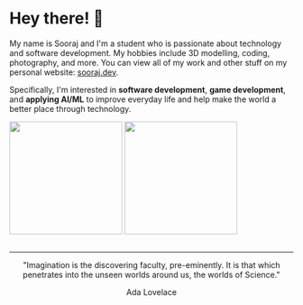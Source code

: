 # Hey there! 👋

My name is Sooraj and I'm a student who is passionate about technology and software development. My hobbies include 3D modelling, coding, photography, and more. You can view all of my work and other stuff on my personal website: [sooraj.dev](https://sooraj.dev/).

Specifically, I'm interested in **software development**, **game development**, and **applying AI/ML** to improve everyday life and help make the world a better place through technology.

<div>
    <a style="text-decoration:none" href="https://sooraj.dev/">
        <img height=200 align="center" src="https://github-readme-stats.vercel.app/api?username=WhenLifeHandsYouLemons&ring_color=00ff00&custom_title=Statistics&show_icons=true&rank_icon=github&hide_rank=true&theme=dark" />
    </a>
    <a style="text-decoration:none" href="https://sooraj.dev/">
        <img height=200 align="center" src="https://github-readme-stats.vercel.app/api/top-langs/?username=WhenLifeHandsYouLemons&layout=compact&langs_count=8&card_width=320&hide=Tcl,cmake,html&theme=dark&hide_progress=true" />
    </a>
</div>

<br>

---

<p align=center>"Imagination is the discovering faculty, pre-eminently. It is that which penetrates into the unseen worlds around us, the worlds of Science."</p>
<p align=center>Ada Lovelace</p>


<!-- <p align=center><a href="https://quotes.sooraj.dev/ada_lovelace/">Ada Lovelace</a></p>

"Imagination is the discovering faculty, pre-eminently. It is that which penetrates into the unseen worlds around us, the worlds of Science. It is that which feels & discovers what is, the  real which we see not, which  exists not for our  senses. Those who have learned to walk on the threshold of the unknown worlds, by means of what are commonly termed par excellence  the exact sciences, may then with the fair white wings of Imagination hope to soar further into the unexplored amidst which we live." -->
